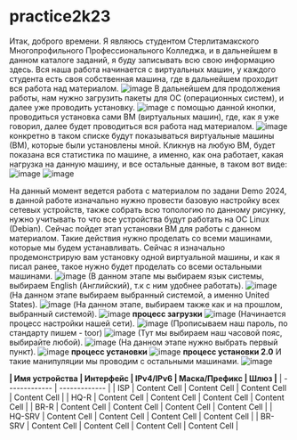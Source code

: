 # practice2k23
Итак, доброго времени. Я являюсь студентом Стерлитамакского Многопрофильного Профессионального Колледжа, и в дальнейшем в данном каталоге заданий, я буду записывать всю свою информацию здесь.
Вся наша работа начинается с виртуальных машин, у каждого студента есть своя собственная машина, где в дальнейшем проходит вся работа над материалом.
![image](https://github.com/wxxkoos/practice2k23/assets/100823878/0423e75d-467d-4597-94ae-5bd593d14cab)
В дальнейшем для продолжения работы, нам нужно загрузить пакеты для ОС (операционных систем), и далее уже проводить установку.
![image](https://github.com/wxxkoos/practice2k23/assets/100823878/5c280866-047b-40ca-8d43-5670f0f710ee) с помощью данной кнопки, проводиться установка сами ВМ (виртуальных машин), где, как я уже говорил, далее будет проводиться вся работа над материалом.
![image](https://github.com/wxxkoos/practice2k23/assets/100823878/c18a59b6-3135-4e67-ae86-211551e715af) конкретно в таком списке будут показываться виртуальные машины (ВМ), которые были установлены мной.
Кликнув на любую ВМ, будет показана вся статистика по машине, а именно, как она работает, какая нагрузка на данную машину, и все остальные данные, в таком вот виде: ![image](https://github.com/wxxkoos/practice2k23/assets/100823878/5843fbcd-2c1e-4201-8dd5-b6682101828b) ![image](https://github.com/wxxkoos/practice2k23/assets/100823878/d4673f44-2257-4c87-8dd0-07dbff3ab7d6)


На данный момент ведется работа с материалом по задани Demo 2024, в данной работе изначально нужно провести базовую настройку всех сетевых устройств, также собрать всю топологию по данному рисунку, нужно учитывать то что все устройства будут работать на ОС Linux (Debian). Сейчас пойдет этап установки ВМ для работы с данном материалом. Такие действия нужно проделать со всеми машинами, которые мы будем устанавливать. Сейчас я изначально продемонстрирую вам установку одной виртуальной машины, и как я писал ранее, такое нужно будет проделать со всеми остальными машинами.
![image](https://github.com/wxxkoos/practice2k23/assets/100823878/d8a47c5a-738e-4e4a-a113-f673dfcfa4bf) (В данном этапе мы выбираем язык системы, выбираем English (Английский), т.к с ним удобнее работать).
![image](https://github.com/wxxkoos/practice2k23/assets/100823878/f1cce4c4-bd9d-4b12-9acb-526f329251d5) (На данном этапе выбираем выбранный системой, а именно United States).
![image](https://github.com/wxxkoos/practice2k23/assets/100823878/b62a6461-ca88-41f3-b2e2-53ff3cc266bd) (На данном этапе, выбираем также как и на прошлом, выбранный системой).
![image](https://github.com/wxxkoos/practice2k23/assets/100823878/56926ee2-0e25-4330-98b4-f04bca6331dd) **процесс загрузки**
![image](https://github.com/wxxkoos/practice2k23/assets/100823878/af354c63-ab92-4f42-8965-cfaa206e7e99) (Начинается процесс настройки нашей сети).
![image](https://github.com/wxxkoos/practice2k23/assets/100823878/103deb45-2e1e-471d-a3e2-80a7194ebea4) (Прописываем наш пароль, по стандарту пишем - toor)
![image](https://github.com/wxxkoos/practice2k23/assets/100823878/de6dfeb0-6e41-4e22-908d-0cff21d8b373) (Тут мы выбираем наш часовой пояс, выбирайте любой).
![image](https://github.com/wxxkoos/practice2k23/assets/100823878/2fad7762-e432-4d61-9926-d5ea4ba6d141) (На данном этапе нужно выбрать первый пункт).
![image](https://github.com/wxxkoos/practice2k23/assets/100823878/62f0b04b-eb39-4014-83ec-9073a8bcea0d) **процесс установки**
![image](https://github.com/wxxkoos/practice2k23/assets/100823878/532cf551-7dfa-4b06-ad4f-c1be22c347a1) **процесс установки 2.0**
И такие манипуляции мы проводим с остальными машинами.
![image](https://github.com/wxxkoos/practice2k23/assets/100823878/b8176f6e-10a2-4d57-9b4d-3fe75c0f1192)

**| Имя устройства  | Интерфейс     |   IPv4/IPv6   |  Маска/Префикс  |     Шлюз      |**
  | -------------   | ------------- |
  | ISP             | Content Cell  | Content Cell  | Content Cell    | Content Cell  |
  | HQ-R            | Content Cell  | Content Cell  | Content Cell    | Content Cell  |
  | BR-R            | Content Cell  | Content Cell  | Content Cell    | Content Cell  |
  | HQ-SRV          | Content Cell  | Content Cell  | Content Cell    | Content Cell  |
  | BR-SRV          | Content Cell  | Content Cell  | Content Cell    | Content Cell  |








